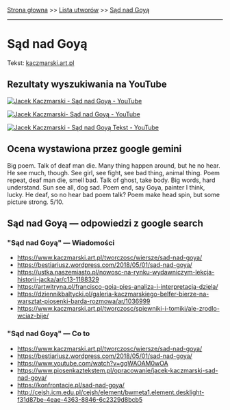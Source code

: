 [Strona głowna](../index.md) >> [Lista utworów](../list.md) >> [Sąd nad Goyą](583.md)

---

# Sąd nad Goyą

Tekst: [kaczmarski.art.pl](https://www.kaczmarski.art.pl/tworczosc/wiersze/sad-nad-goya/)

## Rezultaty wyszukiwania na YouTube

[![Jacek Kaczmarski - Sąd nad Goyą - YouTube](http://img.youtube.com/vi/gqWAOAM0wOA/0.jpg)](https://www.youtube.com/watch?v=gqWAOAM0wOA "Jacek Kaczmarski - Sąd nad Goyą - YouTube")

[![Jacek Kaczmarski- Sąd nad Goyą - YouTube](http://img.youtube.com/vi/SDfEbp8iFgs/0.jpg)](https://www.youtube.com/watch?v=SDfEbp8iFgs "Jacek Kaczmarski- Sąd nad Goyą - YouTube")

[![Jacek Kaczmarski - Sąd nad Goyą  Tekst - YouTube](http://img.youtube.com/vi/T0d4qeOLano/0.jpg)](https://www.youtube.com/watch?v=T0d4qeOLano "Jacek Kaczmarski - Sąd nad Goyą  Tekst - YouTube")

## Ocena wystawiona przez google gemini

Big poem. Talk of deaf man die. Many thing happen around, but he no hear. He see much, though. See girl, see fight, see bad thing, animal thing. Poem repeat, deaf man die, smell bad. Talk of ghost, take body. Big words, hard understand. Sun see all, dog sad. Poem end, say Goya, painter I think, lucky. He deaf, so no hear bad poem talk? Poem make head spin, but some picture strong. 5/10.


## Sąd nad Goyą — odpowiedzi z google search

### "Sąd nad Goyą" — Wiadomości

 - <https://www.kaczmarski.art.pl/tworczosc/wiersze/sad-nad-goya/>
 - <https://bestiariusz.wordpress.com/2018/05/01/sad-nad-goya/>
 - <https://ustka.naszemiasto.pl/nowosc-na-rynku-wydawniczym-lekcja-historii-jacka/ar/c13-1188329>
 - <https://artwitryna.pl/francisco-goia-pies-analiza-i-interpretacja-dziela/>
 - <https://dziennikbaltycki.pl/galeria-kaczmarskiego-belfer-bierze-na-warsztat-piosenki-barda-rozmowa/ar/1036999>
 - <https://www.kaczmarski.art.pl/tworczosc/spiewniki-i-tomiki/ale-zrodlo-wciaz-bije/>

### "Sąd nad Goyą" — Co to

 - <https://www.kaczmarski.art.pl/tworczosc/wiersze/sad-nad-goya/>
 - <https://bestiariusz.wordpress.com/2018/05/01/sad-nad-goya/>
 - <https://www.youtube.com/watch?v=gqWAOAM0wOA>
 - <https://www.piosenkaztekstem.pl/opracowanie/jacek-kaczmarski-sad-nad-goya/>
 - <https://konfrontacje.pl/sad-nad-goya/>
 - <http://cejsh.icm.edu.pl/cejsh/element/bwmeta1.element.desklight-f31d87be-4eae-4363-8846-6c2329d8bcb5>

